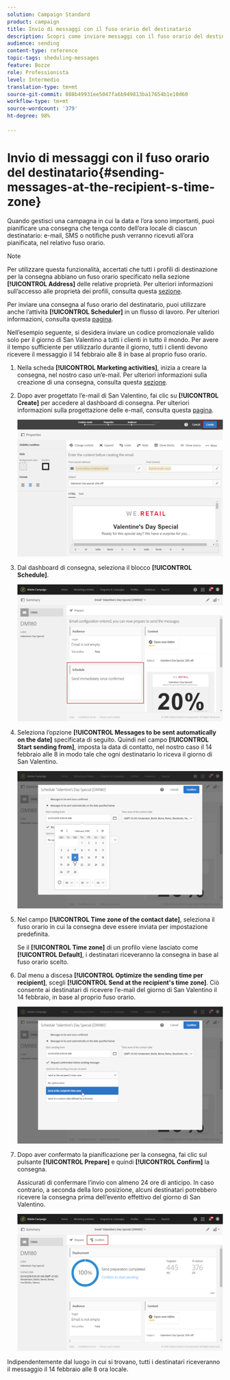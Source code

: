 ```yaml
---
solution: Campaign Standard
product: campaign
title: Invio di messaggi con il fuso orario del destinatario
description: Scopri come inviare messaggi con il fuso orario del destinatario
audience: sending
content-type: reference
topic-tags: sheduling-messages
feature: Bozze
role: Professionista
level: Intermedio
translation-type: tm+mt
source-git-commit: 088b49931ee5047fa6b949813ba17654b1e10d60
workflow-type: tm+mt
source-wordcount: '379'
ht-degree: 98%

---
```



# Invio di messaggi con il fuso orario del destinatario{#sending-messages-at-the-recipient-s-time-zone}

Quando gestisci una campagna in cui la data e l’ora sono importanti, puoi pianificare una consegna che tenga conto dell’ora locale di ciascun destinatario: e-mail, SMS o notifiche push verranno ricevuti all’ora pianificata, nel relativo fuso orario.

>[!NOTE]
>
>Per utilizzare questa funzionalità, accertati che tutti i profili di destinazione per la consegna abbiano un fuso orario specificato nella sezione **[!UICONTROL Address]** delle relative proprietà. Per ulteriori informazioni sull’accesso alle proprietà dei profili, consulta questa [sezione](../../audiences/using/editing-profiles.md).

Per inviare una consegna al fuso orario del destinatario, puoi utilizzare anche l’attività **[!UICONTROL Scheduler]** in un flusso di lavoro. Per ulteriori informazioni, consulta questa [pagina](../../automating/using/scheduler.md).

Nell’esempio seguente, si desidera inviare un codice promozionale valido solo per il giorno di San Valentino a tutti i clienti in tutto il mondo. Per avere il tempo sufficiente per utilizzarlo durante il giorno, tutti i clienti devono ricevere il messaggio il 14 febbraio alle 8 in base al proprio fuso orario.

1. Nella scheda **[!UICONTROL Marketing activities]**, inizia a creare la consegna, nel nostro caso un’e-mail. Per ulteriori informazioni sulla creazione di una consegna, consulta questa [sezione](../../channels/using/creating-an-email.md).
1. Dopo aver progettato l’e-mail di San Valentino, fai clic su **[!UICONTROL Create]** per accedere al dashboard di consegna. Per ulteriori informazioni sulla progettazione delle e-mail, consulta questa [pagina](../../designing/using/personalization.md#example-email-personalization).

   ![](assets/send-time_opt_valentine_1.png)

1. Dal dashboard di consegna, seleziona il blocco **[!UICONTROL Schedule]**.

   ![](assets/send-time_opt_valentine_2.png)

1. Seleziona l’opzione **[!UICONTROL Messages to be sent automatically on the date]** specificata di seguito. Quindi nel campo **[!UICONTROL Start sending from]**, imposta la data di contatto, nel nostro caso il 14 febbraio alle 8 in modo tale che ogni destinatario lo riceva il giorno di San Valentino.

   ![](assets/send-time_opt_valentine.png)

1. Nel campo **[!UICONTROL Time zone of the contact date]**, seleziona il fuso orario in cui la consegna deve essere inviata per impostazione predefinita.

   Se il **[!UICONTROL Time zone]** di un profilo viene lasciato come **[!UICONTROL Default]**, i destinatari riceveranno la consegna in base al fuso orario scelto.

1. Dal menu a discesa **[!UICONTROL Optimize the sending time per recipient]**, scegli **[!UICONTROL Send at the recipient's time zone]**. Ciò consente ai destinatari di ricevere l’e-mail del giorno di San Valentino il 14 febbraio, in base al proprio fuso orario.

   ![](assets/send-time_opt_valentine_3.png)

1. Dopo aver confermato la pianificazione per la consegna, fai clic sul pulsante **[!UICONTROL Prepare]** e quindi **[!UICONTROL Confirm]** la consegna.

   Assicurati di confermare l’invio con almeno 24 ore di anticipo. In caso contrario, a seconda della loro posizione, alcuni destinatari potrebbero ricevere la consegna prima dell’evento effettivo del giorno di San Valentino.

   ![](assets/send-time_opt_valentine_4.png)

Indipendentemente dal luogo in cui si trovano, tutti i destinatari riceveranno il messaggio il 14 febbraio alle 8 ora locale.
